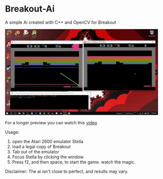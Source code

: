 # Breakout-Ai
A simple Ai created with C++ and OpenCV for Breakout

![Screenshot](https://github.com/BrandonBahret/Breakout-AI/blob/master/project-img.gif)

For a longer preview you can watch this [video](https://www.youtube.com/watch?v=K8Ctrg2LeRE)

Usage:

 1. open the Atari 2600 emulator Stella
 2. load a legal copy of Breakout
 3. Tab out of the emulator
 4. Focus Stella by clicking the window
 5. Press f2, and then space, to start the game.
 watch the magic.
 
Disclaimer: The ai isn't close to perfect, and results may vary.
